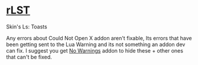 # [rLST](https://wow.curseforge.com/projects/ls-toasts-rehok)

Skin's Ls: Toasts


Any errors about Could Not Open X addon aren't fixable, Its errors that have been getting sent to the Lua Warning and its not something an addon dev can fix. I suggest you get [No Warnings](https://github.com/Nevcairiel/FilterLuaInterfaceWarnings) addon to hide these + other ones that can't be fixed.
